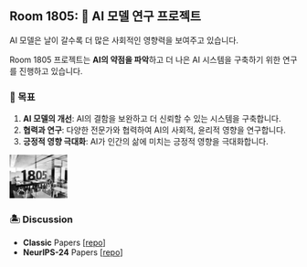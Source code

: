 ## Room 1805: 💫 AI 모델 연구 프로젝트 

AI 모델은 날이 갈수록 더 많은 사회적인 영향력을 보여주고 있습니다. 

Room 1805 프로젝트는 **AI의 약점을 파악**하고 더 나은 AI 시스템을 구축하기 위한 연구를 진행하고 있습니다.

### 🚀 목표
1. **AI 모델의 개선**: AI의 결함을 보완하고 더 신뢰할 수 있는 시스템을 구축합니다.
2. **협력과 연구**: 다양한 전문가와 협력하여 AI의 사회적, 윤리적 영향을 연구합니다.
3. **긍정적 영향 극대화**: AI가 인간의 삶에 미치는 긍정적 영향을 극대화합니다.



<img src="https://github.com/room1805/.github/blob/main/profile/room1802_v2.jpg" width=20%>


### 🏝️ Discussion 

- **Classic** Papers [[repo](https://github.com/room1805/ClassicPapers)]
- **NeurIPS-24** Papers [[repo](https://github.com/room1805/NeurIPS2024)]





<!--

**Here are some ideas to get you started:**

🙋‍♀️ A short introduction - what is your organization all about?
🌈 Contribution guidelines - how can the community get involved?
👩‍💻 Useful resources - where can the community find cyour docs? Is there anything else the community should know?
🍿 Fun facts - what does your team eat for breakfast?
🧙 Remember, you can do mighty things with the power of [Markdown](https://docs.github.com/github/writing-on-github/getting-started-with-writing-and-formatting-on-github/basic-writing-and-formatting-syntax)
-->
